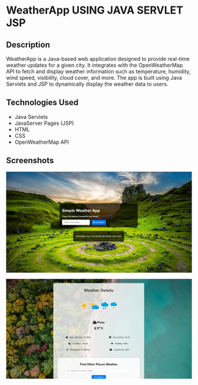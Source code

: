# WeatherApp USING JAVA SERVLET JSP

## Description
WeatherApp is a Java-based web application designed to provide real-time weather updates for a given city. It integrates with the OpenWeatherMap API to fetch and display weather information such as temperature, humidity, wind speed, visibility, cloud cover, and more. The app is built using Java Servlets and JSP to dynamically display the weather data to users.

## Technologies Used
- Java Servlets
- JavaServer Pages (JSP)
- HTML
- CSS
- OpenWeatherMap API



## Screenshots
![WeatherApp Screenshot 1](Screenshot/1I.png)

![WeatherApp Screenshot 2](Screenshot/2I.png)



